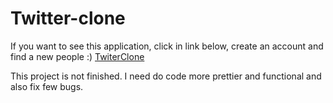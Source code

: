 # Twitter-clone

If you want to see this application, click in link below, create an account and find a new people :)
[TwiterClone](https://tweeting-bk.herokuapp.com/)


This project is not finished. I need do code more prettier and functional and also fix few bugs.

